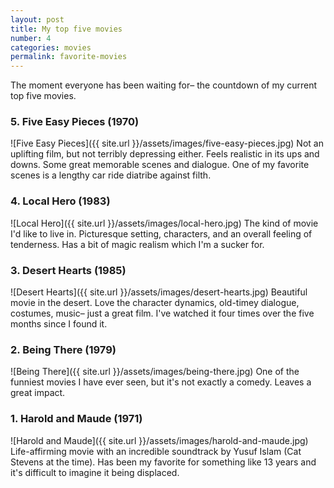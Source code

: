 ```yaml
---
layout: post
title: My top five movies
number: 4
categories: movies
permalink: favorite-movies
---
```


The moment everyone has been waiting for– the countdown of my current top five movies.

### 5\. Five Easy Pieces (1970)
![Five Easy Pieces]({{ site.url }}/assets/images/five-easy-pieces.jpg)
Not an uplifting film, but not terribly depressing either. Feels realistic in its ups and downs. Some great memorable scenes and dialogue. One of my favorite scenes is a lengthy car ride diatribe against filth.

### 4\. Local Hero (1983)
![Local Hero]({{ site.url }}/assets/images/local-hero.jpg)
The kind of movie I'd like to live in. Picturesque setting, characters, and an overall feeling of tenderness. Has a bit of magic realism which I'm a sucker for.

### 3\. Desert Hearts (1985)
![Desert Hearts]({{ site.url }}/assets/images/desert-hearts.jpg)
Beautiful movie in the desert. Love the character dynamics, old-timey dialogue, costumes, music– just a great film. I've watched it four times over the five months since I found it.

### 2\. Being There (1979)
![Being There]({{ site.url }}/assets/images/being-there.jpg)
One of the funniest movies I have ever seen, but it's not exactly a comedy. Leaves a great impact.

### 1\. Harold and Maude (1971)
![Harold and Maude]({{ site.url }}/assets/images/harold-and-maude.jpg)
Life-affirming movie with an incredible soundtrack by Yusuf Islam (Cat Stevens at the time). Has been my favorite for something like 13 years and it's difficult to imagine it being displaced.
